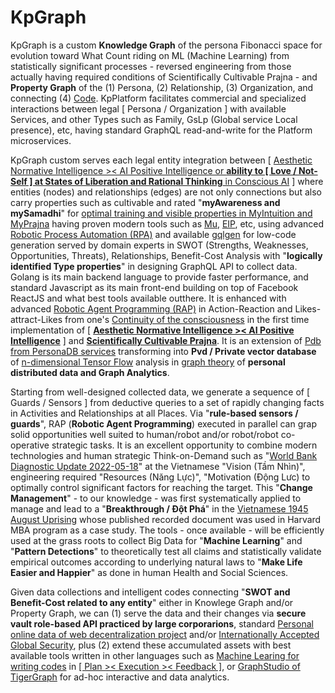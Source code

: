 # KpGraph

KpGraph is a custom <b>Knowledge Graph</b> of the persona Fibonacci space for evolution toward What Count riding on ML (Machine Learning) from statistically significant processes - reversed engineering from those actually having required conditions of Scientifically Cultivable Prajna - and <b>Property Graph</b> of the (1) Persona, (2) Relationship, (3) Organization, and connecting (4) <a href="https://divan.dev/posts/visual_programming_go/" target="_blank">Code</a>. KpPlatform facilitates commercial and specialized interactions between legal [ Persona / Organization ] with available Services, and other Types such as Family, GsLp (Global service Local presence), etc, having standard GraphQL read-and-write for the Platform microservices.

KpGraph custom serves each legal entity integration between [ <a href="https://www.youtube.com/watch?v=xvNvj7ku5pY" target="_blank">Aesthetic Normative Intelligence &gt;&lt; AI Positive Intelligence or <b>ability to [ Love / Not-Self ] at <u>States of Liberation</u> and Rational Thinking</b> in Conscious AI</a> ] where entities (nodes) and relationships (edges) are not only connections but also carry properties such as cultivable and rated "<b>myAwareness and mySamadhi</b>" for <a href="https://www.youtube.com/watch?v=9o8wqs-LdDk" target="_blank">optimal training and visible properties in MyIntuition and MyPrajna</a> having proven modern tools such as <a href="https://github.com/khaiphong/mu/" target="_blank">Mu</a>, <a href="https://github.com/khaiphong/eip/" target="_blank">EIP</a>, etc, using advanced <a href="https://www.arago.co/go-beyond-the-limits-of-robotic-process-automation-in-itsm/" target="_blank">Robotic Process Automation (RPA)</a> and available <a href="https://github.com/99designs/gqlgen" target="_blank">gqlgen</a> for low-code generation served by domain experts in SWOT (Strengths, Weaknesses, Opportunities, Threats), Relationships, Benefit-Cost Analysis with "<b>logically identified Type properties</b>" in designing GraphQL API to collect data. Golang is its main backend language to provide faster performance, and standard Javascript as its main front-end building on top of Facebook ReactJS and what best tools available outthere. It is enhanced with advanced <a href="http://www.doc.ic.ac.uk/~klc/icra.pdf" target="_blank">Robotic Agent Programming (RAP)</a> in Action-Reaction and Likes-attract-Likes from one's <a href="https://www.youtube.com/watch?v=_zVVaV4bfqo" target="_blank">Continuity of the consciousness</a> in the first time implementation of [ <a href="https://blog.khaiphong.io/2021/09/nature-of-things.html#Section_2.1" target="_blank"><b>Aesthetic Normative Intelligence &gt;&lt; AI Positive Intelligence</b></a> ] and <a href="https://blog.khaiphong.io/2021/09/list-of-figures-and-tables.html#Figure_2.1" target="_blank"><b>Scientifically Cultivable Prajna</b></a>. It is an extension of <a href="https://github.com/khaiphong/personadb/" target="_blank">Pdb from PersonaDB services</a> transforming into <b>Pvd / Private vector database</b> of <a href="https://github.com/tensorflow" target="_blank">n-dimensional Tensor Flow</a> analysis in <a href="https://www.youtube.com/watch?v=dwdqacYCbYA" target="_blank">graph theory</a> of <b>personal distributed data and Graph Analytics</b>.

Starting from well-designed collected data, we generate a sequence of [ Guards / Sensors ] from deductive queries to a set of rapidly changing facts in Activities and Relationships at all Places. Via "<b>rule-based sensors / guards</b>", RAP (<b>Robotic Agent Programming</b>) executed in parallel can grap solid opportunities well suited to human/robot and/or robot/robot co-operative strategic tasks. It is an excellent opportunity to combine modern technologies and human strategic Think-on-Demand such as "<a href="https://documents1.worldbank.org/curated/en/990091640036715580/pdf/How-Will-Viet-Nam-Blossom-Reforming-Institutions-for-Effective-Implementation-Systematic-Country-Diagnostic-Update-2021.pdf" target="_blank">World Bank Diagnostic Update 2022-05-18</a>" at the Vietnamese "Vision (Tầm Nhìn)", engineering required "Resources (Năng Lực)", "Motivation (Động Lưc) to optimally control significant factors for reaching the target. This "<b>Change Management</b>" - to our knowledge - was first systematically applied to manage and lead to a "<b>Breakthrough / Đột Phá</b>" in the <a href="https://www.marxists.org/archive/truong-chinh/1946/august-1946-revolution.pdf" target="_blank">Vietnamese 1945 August Uprising</a> whose published recorded document was used in Harvard MBA program as a case study. The tools - once available - will be efficiently used at the grass roots to collect Big Data for "<b>Machine Learning</b>" and "<b>Pattern Detections</b>" to theoretically test all claims and statistically validate empirical outcomes according to underlying natural laws to "<b>Make Life Easier and Happier</b>" as done in human Health and Social Sciences.

Given data collections and intelligent codes connecting "<b>SWOT and Benefit-Cost related to any entity</b>" either in Knowlege Graph and/or Property Graph, we can (1) serve the data and their changes via <b>secure vault role-based API practiced by large corporarions</b>, standard <a href="https://en.wikipedia.org/wiki/Solid_(web_decentralization_project)" target="_blank">Personal online data of web decentralization project</a> and/or <a href="https://global.chinadaily.com.cn/a/202206/07/WS629f03d1a310fd2b29e61335.html" target="_blank">Internationally Accepted Global Security</a>, plus (2) extend these accumulated assets with best available tools written in other languages such as <a href="https://www.youtube.com/watch?v=SGUCcjHTmGY" target="_blank">Machine Learing for writing codes</a> in <a href="https://github.com/khaiphong/eip" target="_blank">[ Plan &gt;&lt; Execution &gt;&lt; Feedback ]</a>, or <a href="https://www.tigergraph.com/graphstudio/" target="_blank">GraphStudio of TigerGraph</a> for ad-hoc interactive and data analytics.
